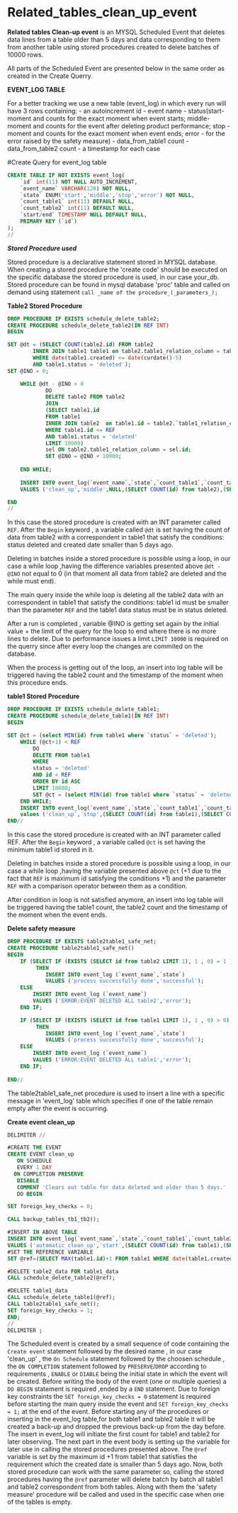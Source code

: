 # Related_tables_clean_up_event

**Related tables Clean-up event** is an MYSQL Scheduled Event that deletes data lines from a table older than 5 days and data corresponding to them from another table using stored procedures created to delete batches of 10000 rows. 

All parts of the Scheduled Event are presented below in the same order as created in the Create Querry. 

**EVENT_LOG TABLE**

For a better tracking we use a new table (event_log) in which every run will have 3 rows containing:
    - an autoincrement id
    - event name
    - status(start- moment and counts for the exact moment when event starts; middle- moment and counts for the event after deleting product performance; stop - moment and counts for the exact moment when event ends; error - for the error raised by the safety measure)
    - data_from_table1 count 
    - data_from_table2 count 
    - a timestamp for each case 

#Create Query for event_log table

```sql
CREATE TABLE IF NOT EXISTS event_log(
	`id` int(11) NOT NULL AUTO_INCREMENT,
	`event_name` VARCHAR(128) NOT NULL,
	`state` ENUM('start','middle','stop','error') NOT NULL,
	`count_table1` int(11) DEFAULT NULL, 
	`count_table2` int(11) DEFAULT NULL, 
	`start/end` TIMESTAMP NULL DEFAULT NULL,
	PRIMARY KEY (`id`)
);
//
```

 
 
 ***Stored Procedure used***
 
Stored procedure is a declarative statement stored in MYSQL database. 
When creating a stored procedure the 'create code' should be executed on the specific database the stored procedure is used, in our case your_db. 
Stored procedure can be found in mysql database 'proc' table and called on demand using statement `call _name of the procedure_(_parameters_);`

**Table2 Stored Procedure**

```sql
DROP PROCEDURE IF EXISTS schedule_delete_table2;
CREATE PROCEDURE schedule_delete_table2(IN REF INT)
BEGIN

SET @dt = (SELECT COUNT(table2.id) FROM table2 
		INNER JOIN table1 table1 on table2.table1_relation_column = table1.id
		WHERE date(table1.created) <= date(curdate()-5)
		AND table1.status = 'deleted');
SET @INO = 0; 

	WHILE @dt - @INO > 0 
			DO 
			DELETE table2 FROM table2 
			JOIN 
    		(SELECT table1.id
    		FROM table1
    		INNER JOIN table2  on table1.id = table2.`table1_relation_column`
    		WHERE table1.id <= REF
    		AND table1.status = 'deleted'
			LIMIT 10000)
			sel ON table2.table1_relation_column = sel.id;
			SET @INO = @INO + 10000;
			
	END WHILE;
	
	INSERT INTO event_log(`event_name`,`state`,`count_table1`,`count_table2`,`start/end`)
	VALUES ('clean_up','middle',NULL,(SELECT COUNT(id) from table2),(SELECT NOW()));

END
//
```

In this case the stored procedure is created with an INT parameter called `REF`. After the `Begin` keyword , a variable called `@dt` is set having the count of data from table2 with a correspondent in table1 that satisfy the conditions: status deleted and created date smaller than 5 days ago. 

Deleting in batches inside a stored procedure is possible using a loop, in our case a while loop ,having the difference variables presented above `@dt - @INO` not equal to 0 (in that moment all data from table2 are deleted and the while must end). 

The main query inside the while loop is deleting all the table2 data with an correspondent in table1 that satisfy the conditions: table1 id must be smaller than the parameter `REF` and the table1 data status must be in status deleted. 

After a run is completed , variable @INO is getting set again by the initial value + the limit of the query for the loop to end where there is no more lines to delete. 
Due to performance issues a limit `LIMIT 10000` is required on the querry since after every loop the changes are commited on the database. 

When the process is getting out of the loop, an insert into log table will be triggered having the table2 count and the timestamp of the moment when this procedure ends.  



**table1 Stored Procedure**

```sql
DROP PROCEDURE IF EXISTS schedule_delete_table1;
CREATE PROCEDURE schedule_delete_table1(IN REF INT)
BEGIN 

SET @ct = (select MIN(id) from table1 where `status` = 'deleted'); 
	WHILE (@ct+1) < REF   
		DO 
		DELETE FROM table1
		WHERE 
		status = 'deleted'
		AND id < REF
		ORDER BY id ASC 
		LIMIT 10000;
		SET @ct = (select MIN(id) from table1 where `status` = 'deleted');
	END WHILE;
	INSERT INTO event_log(`event_name`,`state`,`count_table1`,`count_table2``,`start/end`) 
	values ('clean_up','stop',(SELECT COUNT(id) from table1),(SELECT COUNT(id) from table2),(SELECT NOW()));
END//
```

In this case the stored procedure is created with an INT parameter called REF. After the `Begin` keyword , a variable called `@ct` is set having the minimum table1 id stored in it. 

Deleting in batches inside a stored procedure is possible using a loop, in our case a while loop ,having the variable presented above `@ct` (+1 due to the fact that `REF` is maximum id satisfying the conditions +1) and the parameter `REF` with a comparison operator between them as a condition.  
    
After condition in loop is not satisfied anymore, an insert into log table will be triggered having the table1 count, the table2 count and the timestamp of the moment when the event ends. 
    
    
 **Delete safety measure**

```sql
DROP PROCEDURE IF EXISTS table2table1_safe_net;
CREATE PROCEDURE table2table1_safe_net()
BEGIN
	IF (SELECT IF (EXISTS (SELECT id from table2 LIMIT 1), 1 , 0) = 1 )
		 THEN 
		 	INSERT INTO event_log (`event_name`,`state`) 
			VALUES ('process successfully done','successful'); 
	ELSE
		INSERT INTO event_log (`event_name`) 
		VALUES ('ERROR:EVENT DELETED ALL table2','error');
	END IF; 

	IF (SELECT IF (EXISTS (SELECT id from table1 LIMIT 1), 1 , 0) > 0)
		 THEN 
		 	INSERT INTO event_log (`event_name`,`state`) 
			VALUES ('process successfully done','successful'); 
	ELSE
		INSERT INTO event_log (`event_name`) 
		VALUES ('ERROR:EVENT DELETED ALL table1','error');
	END IF; 
       
END//    
```    
 The table2table1_safe_net procedure is used to insert a line with a specific message in 'event_log' table which specifies if one of the table remain empty after the event is occurring. 
 
 **Create event clean_up**
 
 ```sql
DELIMITER //

#CREATE THE EVENT
CREATE EVENT clean_up
    ON SCHEDULE
	EVERY 1 DAY
   ON COMPLETION PRESERVE
	DISABLE
	COMMENT 'Clears out table for data deleted and older than 5 days.'
	DO BEGIN

SET foreign_key_checks = 0;

CALL backup_tables_tb1_tb2();

#INSERT IN ABOVE TABLE
INSERT INTO event_log(`event_name`,`state`,`count_table1`,`count_table2`,`start/end`)
VALUES ('automatic_clean_up','start',(SELECT COUNT(id) from table1),(SELECT COUNT(id) from table2),(SELECT NOW()));
#SET THE REFERENCE VARIABLE
SET @ref=(SELECT MAX(table1.id)+1 FROM table1 WHERE date(table1.created) <= date(DATE_SUB(NOW(),INTERVAL 35 DAY)));

#DELETE table2_data FOR table1_data
CALL schedule_delete_table2(@ref);

#DELETE table1_data
CALL schedule_delete_table1(@ref);
CALL table2table1_safe_net();
SET foreign_key_checks = 1;
END;
//
DELIMITER ;

 ```
 
 The Scheduled event is created by a small sequence of code containing the `Create event` statement followed by the desired name , in our case 'clean_up' , the `On Schedule` statement followed by the choosen schedule , the `ON COMPLETION` statement followed by `PRESERVE`/`DROP` according to requirements , `ENABLE` or `DIABLE` being the initial state in which the event will be created. 
Before writing the body of the event (one or multiple queries) a `DO BEGIN` statement is required ,ended by a `END` statement. 
Due to foreign key constraints the `SET foreign_key_checks = 0` statement is required before starting the main query inside the event and `SET foreign_key_checks = 1;` at the end of the event. 
 Before starting any of the procedures or inserting in the event_log table,for both table1 and table2 table it will be created a back-up and dropped the previous back-up from the day before.   
The insert in event_log will initiate the first count for table1 and table2 for later observing.
 The next part in the event body is setting up the variable for later use in calling the stored procedures presented above. The `@ref` variable is set by the maximum id +1 from table1 that satisfies the requirement which the created date is smaller than 5 days ago.
 Now, both stored procedure can work with the same parameter so, calling the stored procedures having the `@ref` parameter will delete batch by batch all table1 and table2 correspondent from both tables. 
 Along with them the 'safety measure' procedure will be called and used in the specific case when one of the tables is empty.
 





